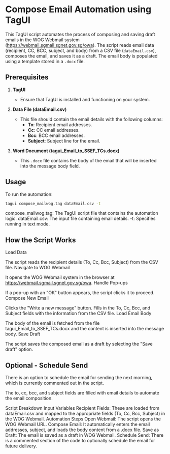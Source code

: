 # Compose Email Automation using TagUI

This TagUI script automates the process of composing and saving draft emails in the WOG Webmail system (https://webmail.sgmail.sgnet.gov.sg/owa). The script reads email data (recipient, CC, BCC, subject, and body) from a CSV file (`dataEmail.csv`), composes the email, and saves it as a draft. The email body is populated using a template stored in a `.docx` file.

## Prerequisites

1. **TagUI**
   - Ensure that TagUI is installed and functioning on your system.

2. **Data File (dataEmail.csv)**
   - This file should contain the email details with the following columns:
     - **To**: Recipient email addresses.
     - **Cc**: CC email addresses.
     - **Bcc**: BCC email addresses.
     - **Subject**: Subject line for the email.

3. **Word Document (tagui_Email_to_SSEF_TCs.docx)**
   - This `.docx` file contains the body of the email that will be inserted into the message body field.

## Usage

To run the automation:

```bash
tagui compose_mailwog.tag dataEmail.csv -t
```

compose_mailwog.tag: The TagUI script file that contains the automation logic.
dataEmail.csv: The input file containing email details.
-t: Specifies running in text mode.
## How the Script Works
Load Data

The script reads the recipient details (To, Cc, Bcc, Subject) from the CSV file.
Navigate to WOG Webmail

It opens the WOG Webmail system in the browser at https://webmail.sgmail.sgnet.gov.sg/owa.
Handle Pop-ups

If a pop-up with an "OK" button appears, the script clicks it to proceed.
Compose New Email

Clicks the "Write a new message" button.
Fills in the To, Cc, Bcc, and Subject fields with the information from the CSV file.
Load Email Body

The body of the email is fetched from the file tagui_Email_to_SSEF_TCs.docx and the content is inserted into the message body.
Save Draft

The script saves the composed email as a draft by selecting the "Save draft" option.
## Optional - Schedule Send

There is an option to schedule the email for sending the next morning, which is currently commented out in the script.

The to, cc, bcc, and subject fields are filled with email details to automate the email composition.

Script Breakdown
Input Variables
Recipient Fields: These are loaded from dataEmail.csv and mapped to the appropriate fields (To, Cc, Bcc, Subject) in the WOG Webmail.
Automation Steps
Open Webmail: The script opens the WOG Webmail URL.
Compose Email: It automatically enters the email addresses, subject, and loads the body content from a .docx file.
Save as Draft: The email is saved as a draft in WOG Webmail.
Schedule Send: There is a commented section of the code to optionally schedule the email for future delivery.
